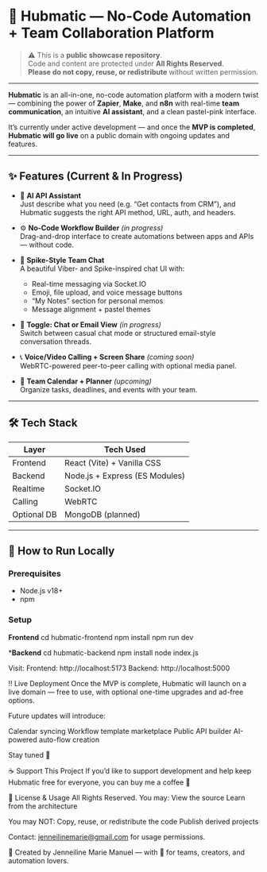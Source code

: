 # 🌸 Hubmatic — No-Code Automation + Team Collaboration Platform

> ⚠️ This is a **public showcase repository**.  
> Code and content are protected under **All Rights Reserved**.  
> **Please do not copy, reuse, or redistribute** without written permission.

---

**Hubmatic** is an all-in-one, no-code automation platform with a modern twist — combining the power of **Zapier**, **Make**, and **n8n** with real-time **team communication**, an intuitive **AI assistant**, and a clean pastel-pink interface.

It’s currently under active development — and once the **MVP is completed**, **Hubmatic will go live** on a public domain with ongoing updates and features.

---

## ✨ Features (Current & In Progress)

- 🧠 **AI API Assistant**  
  Just describe what you need (e.g. “Get contacts from CRM”), and Hubmatic suggests the right API method, URL, auth, and headers.

- ⚙️ **No-Code Workflow Builder** *(in progress)*  
  Drag-and-drop interface to create automations between apps and APIs — without code.

- 💬 **Spike-Style Team Chat**  
  A beautiful Viber- and Spike-inspired chat UI with:
  - Real-time messaging via Socket.IO  
  - Emoji, file upload, and voice message buttons  
  - “My Notes” section for personal memos  
  - Message alignment + pastel themes

- 🔀 **Toggle: Chat or Email View** *(in progress)*  
  Switch between casual chat mode or structured email-style conversation threads.

- 📞 **Voice/Video Calling + Screen Share** *(coming soon)*  
  WebRTC-powered peer-to-peer calling with optional media panel.

- 📅 **Team Calendar + Planner** *(upcoming)*  
  Organize tasks, deadlines, and events with your team.

---

## 🛠 Tech Stack

| Layer        | Tech Used                        |
|--------------|----------------------------------|
| Frontend     | React (Vite) + Vanilla CSS       |
| Backend      | Node.js + Express (ES Modules)   |
| Realtime     | Socket.IO                        |
| Calling      | WebRTC                           |
| Optional DB  | MongoDB (planned)                |

---

## 🚀 How to Run Locally

### Prerequisites
- Node.js v18+
- npm

### Setup

**Frontend**
cd hubmatic-frontend
npm install
npm run dev


***Backend**
cd hubmatic-backend
npm install
node index.js

Visit:
Frontend: http://localhost:5173
Backend: http://localhost:5000

!! Live Deployment
Once the MVP is complete, Hubmatic will launch on a live domain — free to use, with optional one-time upgrades and ad-free options.

Future updates will introduce:

Calendar syncing
Workflow template marketplace
Public API builder
AI-powered auto-flow creation

Stay tuned 💫


☕ Support This Project
If you’d like to support development and help keep Hubmatic free for everyone,
you can buy me a coffee 💖


🚫 License & Usage
All Rights Reserved.
You may:
View the source
Learn from the architecture

You may NOT:
Copy, reuse, or redistribute the code
Publish derived projects

Contact: jenneilinemarie@gmail.com for usage permissions.

🌟 Created by
Jenneiline Marie Manuel — with 💖 for teams, creators, and automation lovers.

